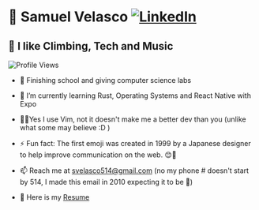 # 🚀 **Samuel Velasco** [![LinkedIn](https://img.shields.io/badge/LinkedIn-Connect-0077B5?style=flat&logo=linkedin&logoColor=white)](https://www.linkedin.com/in/samuelvelascodev)

## 🎸 I like Climbing, Tech and Music

![Profile Views](https://komarev.com/ghpvc/?username=VelaSam)

- 🔭 Finishing school and giving computer science labs

- 🌱 I’m currently learning Rust, Operating Systems and React Native with Expo
 
- 👨‍💻Yes I use Vim, not it doesn't make me a better dev than you (unlike what some may believe :D )

- ⚡ Fun fact: The first emoji was created in 1999 by a Japanese designer to help improve communication on the web. 😊💼

- 📫 Reach me at svelasco514@gmail.com (no my phone # doesn't start by 514, I made this email in 2010 expecting it to be 🐔)

- 📄 Here is my [Resume](https://github.com/VelaSam/velasam/raw/main/docs/resume.pdf)
